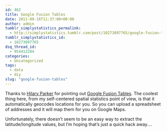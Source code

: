 ```yaml
---
id: 462
title: Google Fusion Tables
date: 2011-09-16T11:37:00+00:00
author: admin
tumblr_simplystatistics_permalink:
  - http://simplystatistics.tumblr.com/post/10273897765/google-fusion-tables
tumblr_simplystatistics_id:
  - 10273897765
dsq_thread_id:
  - 954412204
categories:
  - Uncategorized
tags:
  - data
  - diy
slug: "google-fusion-tables"
---
```

 <span></span>

Thanks to <a href="http://www.biostat.jhsph.edu/~hiparker/" target="_blank">Hilary Parker</a> for pointing out <a href="http://www.google.com/fusiontables/public/tour/index.html#" target="_blank">Google Fusion Tables</a>. The coolest thing here, from my self-centered spatial statistics point of view, is that it automatically geocodes locations for you. So you can upload a spreadsheet of addresses and it will map them for you on Google Maps.

Unfortunately, there doesn&#8217;t seem to be an easy way to extract the latitude/longitude values, but I&#8217;m hoping that&#8217;s just a quick hack away&#8230;.
